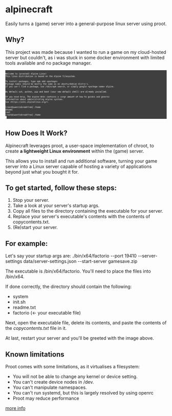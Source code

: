 # alpinecraft
Easily turns a (game) server into a general-purpose linux server using proot.

## Why?
This project was made because I wanted to run a game on my cloud-hosted server but couldn't, as i was stuck in some docker environment with limited tools available and no package manager.

![readme-image](readme-image.png)

## How Does It Work?
Alpinecraft leverages proot, a user-space implementation of chroot, to create **a lightweight Linux environment** within the (game) server.

This allows you to install and run additional software, turning your game server into a Linux server capable of hosting a variety of applications beyond just what you bought it for.

## To get started, follow these steps:
 1. Stop your server.
 2. Take a look at your server's startup args.
 3. Copy all files to the directory containing the executable for your server.
 4. Replace your server's executable's contents with the contents of copycontents.txt.
 5. (Re)start your server.

## For example:
Let's say your startup args are:
./bin/x64/factorio --port 19410 --server-settings data/server-settings.json --start-server gamesave.zip

The executable is /bin/x64/factorio. You'll need to place the files into /bin/x64.

If done correctly, the directory should contain the following:
- system
- init.sh
- readme.txt
- factorio (<- your executable file)

Next, open the executable file, delete its contents, and paste the contents of the *copycontents.txt* file in it.

At last, restart your server and you'll be greeted with the image above.

## Known limitations
Proot comes with some limitations, as it virtualises a filesystem:
- You will not be able to change any kernel or device setting.
- You can't create device nodes in /dev.
- You can't manipulate namespaces.
- You can't run systemd, but this is largely resolved by using openrc
- Proot may reduce performance

[more info](https://proot-me.github.io/)
